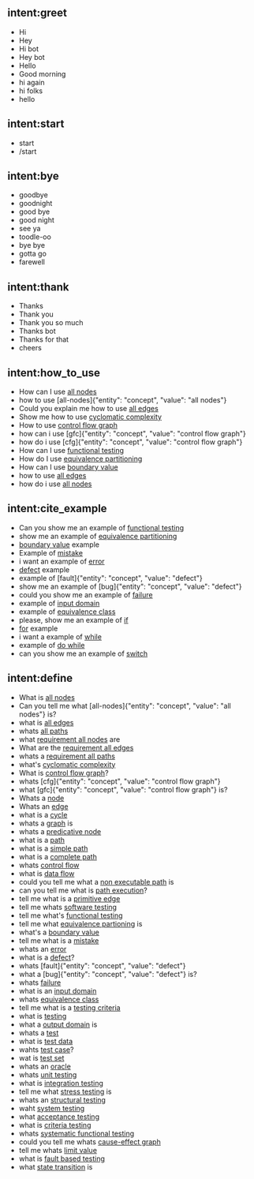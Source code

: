 ## intent:greet
- Hi
- Hey
- Hi bot
- Hey bot
- Hello
- Good morning
- hi again
- hi folks
- hello

## intent:start
- start
- /start

## intent:bye
- goodbye
- goodnight
- good bye
- good night
- see ya
- toodle-oo
- bye bye
- gotta go
- farewell

## intent:thank
- Thanks
- Thank you
- Thank you so much
- Thanks bot
- Thanks for that
- cheers

## intent:how_to_use
- How can I use [all nodes](concept)
- how to use [all-nodes]{"entity": "concept", "value": "all nodes"}
- Could you explain me how to use [all edges](concept)
- Show me how to use [cyclomatic complexity](concept)
- How to use [control flow graph](concept)
- how can i use [gfc]{"entity": "concept", "value": "control flow graph"}
- how do i use [cfg]{"entity": "concept", "value": "control flow graph"}
- How can I use [functional testing](concept)
- How do I use [equivalence partitioning](concept)
- How can I use [boundary value](concept)
- how to use [all edges](concept)
- how do i use [all nodes](concept)

## intent:cite_example
- Can you show me an example of [functional testing](concept)
- show me an example of [equivalence partitioning](concept)
- [boundary value](concept) example
- Example of [mistake](concept)
- i want an example of [error](concept)
- [defect](concept) example
- example of [fault]{"entity": "concept", "value": "defect"}
- show me an example of [bug]{"entity": "concept", "value": "defect"}
- could you show me an example of [failure](concept)
- example of [input domain](concept)
- example of [equivalence class](concept)
- please, show me an example of [if](concept)
- [for](concept) example
- i want a example of [while](concept)
- example of [do while](concept)
- can you show me an example of [switch](concept)

## intent:define
- What is [all nodes](concept)
- Can you tell me what [all-nodes]{"entity": "concept", "value": "all nodes"} is?
- what is [all edges](concept)
- whats [all paths](concept)
- what [requirement all nodes](concept) are
- What are the [requirement all edges](concept)
- whats a [requirement all paths](concept)
- what's [cyclomatic complexity](concept)
- What is [control flow graph](concept)?
- whats [cfg]{"entity": "concept", "value": "control flow graph"}
- what [gfc]{"entity": "concept", "value": "control flow graph"} is?
- Whats a [node](concept)
- Whats an [edge](concept)
- what is a [cycle](concept)
- whats a [graph](concept) is
- whats a [predicative node](concept)
- what is a [path](concept)
- what is a [simple path](concept)
- what is a [complete path](concept)
- whats [control flow](concept)
- what is [data flow](concept)
- could you tell me what a [non executable path](concept) is
- can you tell me what is [path execution](concept)?
- tell me what is a [primitive edge](concept)
- tell me whats [software testing](concept)
- tell me what's [functional testing](concept)
- tell me what [equivalence partioning](concept) is
- what's a [boundary value](concept)
- tell me what is a [mistake](concept)
- whats an [error](concept)
- what is a [defect](concept)?
- whats [fault]{"entity": "concept", "value": "defect"}
- what a [bug]{"entity": "concept", "value": "defect"} is?
- whats [failure](concept)
- what is an [input domain](concept)
- whats [equivalence class](concept)
- tell me what is a [testing criteria](concept)
- what is [testing](concept)
- what a [output domain](concept) is
- whats a [test](concept)
- what is [test data](concept)
- wahts [test case](concept)?
- wat is [test set](concept)
- whats an [oracle](concept)
- whats [unit testing](concept)
- what is [integration testing](concept)
- tell me what [stress testing](concept) is
- whats an [structural testing](concept)
- waht [system testing](concept)
- what [acceptance testing](concept)
- what is [criteria testing](concept)
- whats [systematic functional testing](concept)
- could you tell me whats [cause-effect graph](concept)
- tell me whats [limit value](concept)
- what is [fault based testing](concept)
- what [state transition](concept) is



